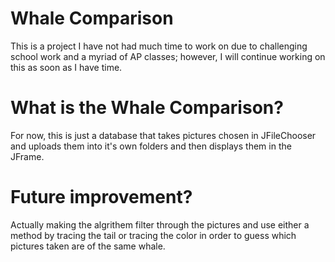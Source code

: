 # Whale Comparison
This is a project I have not had much time to work on due to challenging school work and a myriad of AP classes; however, I will continue working on this as soon as I have time. 
# What is the Whale Comparison?
For now, this is just a database that takes pictures chosen in JFileChooser and uploads them into it's own folders and then displays them in the JFrame.
# Future improvement?
Actually making the algrithem filter through the pictures and use either a method by tracing the tail or tracing the color in order to guess which pictures taken are of the same whale.
